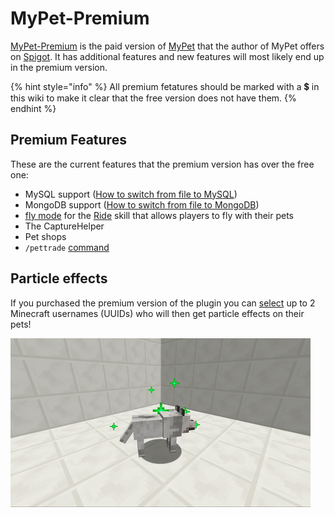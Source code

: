 # MyPet-Premium

[MyPet-Premium](https://www.spigotmc.org/resources/mypet-premium.17566/) is the paid version of [MyPet](https://www.spigotmc.org/resources/mypet.12725/) that the author of MyPet offers on [Spigot](https://www.spigotmc.org/). It has additional features and new features will most likely end up in the premium version. 

{% hint style="info" %}
All premium fetatures should be marked with a 💲 in this wiki to make it clear that the free version does not have them.
{% endhint %}

## Premium Features

These are the current features that the premium version has over the free one:

* MySQL support \([How to switch from file to MySQL](tutorials/how_to_upgrade_from_file_to_mysql.md)\)
* MongoDB support \([How to switch from file to MongoDB](tutorials/how_to_upgrade_from_file_to_mongodb.md)\)
* [fly mode](skills/ride.md#fly-zones) for the [Ride](skills/ride.md) skill that allows players to fly with their pets
* The CaptureHelper
* Pet shops
* `/pettrade` [command](setup/commands.md)

## Particle effects

If you purchased the premium version of the plugin you can [select](https://mypet-plugin.de/premium/particles) up to 2 Minecraft usernames \(UUIDs\) who will then get particle effects on their pets!  

![Premium Particles](.gitbook/assets/particles.gif)


